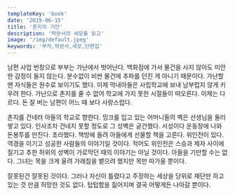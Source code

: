 ```yaml
---
templateKey: 'book'
date: '2019-06-15'
title: '촌지의 기만'
description: '박완서의 세모를 읽고'
image: '/img/default.jpeg'
keywords: '부자,박완서,세모,단편집'
---
```


남편 사업 번창으로 부부는 가난에서 벗어난다. 백화점에 가서 물건을 사지 않아도 미안한 감정이 들지 않는다. 분수없이 비싼 물건에 추파를 던진 게 아니기 때문이다. 가난할 땐 자식들은 원수로 보이기도 했다. 이제 막내아들은 사립학교에 보내 남부럽지 않게 키우려 한다. 가난으로 촌지를 줄 수 없어 학교에 가지 못한 시절들이 떠오른다. 이제는 다르다. 돈 잘 버는 남편이 어느 때 보다 사랑스럽다.

촌지를 건네러 아들의 학교로 향한다. 밍크를 입고 있는 어머니들의 벽은 선생님을 둘러쌓고 있다. 인사조차 건네지 못할 정도로 그 성벽은 굳건했다. 서성이다 운동장에 나와 돈봉투를 만진다. 초라했다. 책방에 들려 아들에게 선물할 책을 고른다. 위인전이 있다. 역경을 이기고 성공한 사람들의 이야기일 것이다. 적어도 위인전은 스승과 제자 사이에 질기고 추한 허위의 성벽이 가로막던 때의 이야기는 아닐 것이다. 아들을 기만할 수는 없다. 그녀는 목을 크게 울려 가래침을 뱉으려 했지만 목만 따가울 뿐이다.

잘못된건 잘못된 것이다. 그러나 자신이 틀렸다고 주장하는 세상을 당위로 재단만 하고있는 것 만큼 허망한 것도 없다. 텁텁함을 짊어지며 결국 어떻게든 나아갈 뿐이다.